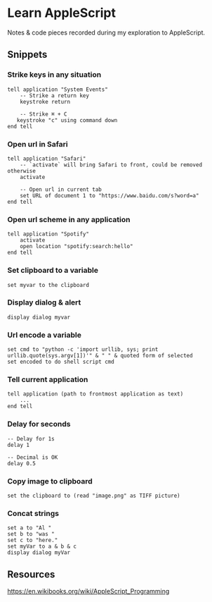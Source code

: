 # Learn AppleScript

Notes & code pieces recorded during my exploration to AppleScript.


## Snippets


### Strike keys in any situation

```applescript
tell application "System Events"
    -- Strike a return key
    keystroke return

    -- Strike ⌘ + C
   keystroke "c" using command down
end tell
```

### Open url in Safari

```applescript
tell application "Safari"
    -- `activate` will bring Safari to front, could be removed otherwise
    activate

    -- Open url in current tab
    set URL of document 1 to "https://www.baidu.com/s?word=a"
end tell
```

### Open url scheme in any application

```applescript
tell application "Spotify"
    activate
    open location "spotify:search:hello"
end tell
```

### Set clipboard to a variable

```applescript
set myvar to the clipboard
```

### Display dialog & alert

```applescript
display dialog myvar
```

### Url encode a variable

```applescript
set cmd to "python -c 'import urllib, sys; print urllib.quote(sys.argv[1])'" & " " & quoted form of selected
set encoded to do shell script cmd
```

### Tell current application

```applescript
tell application (path to frontmost application as text)
    ...
end tell
```

### Delay for seconds

```applescript
-- Delay for 1s
delay 1

-- Decimal is OK
delay 0.5
```

### Copy image to clipboard

```applescript
set the clipboard to (read "image.png" as TIFF picture)
```

### Concat strings

```applescript
set a to "Al "
set b to "was "
set c to "here."
set myVar to a & b & c
display dialog myVar
```


## Resources

https://en.wikibooks.org/wiki/AppleScript_Programming
